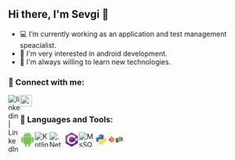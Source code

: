 ## Hi there, I'm Sevgi 👋

<!--
**sevgiaykir/sevgiaykir** is a ✨ _special_ ✨ repository because its `README.md` (this file) appears on your GitHub profile.
-->

- 💻 I’m currently working as an application and test management speacialist.
- 📱  I'm very interested in android development.
- 🚀 I'm always willing to learn new technologies.

### 📩 Connect with me:

[<img align="left" alt="linkedin | LinkedIn" width="24px" src="https://raw.githubusercontent.com/peterthehan/peterthehan/master/assets/linkedin.svg" />][linkedin]
[<img align="left" height="24" width="24" src="https://cdn.jsdelivr.net/npm/simple-icons@v4/icons/gmail.svg" />][gmail]

<br />

[linkedin]: https://www.linkedin.com/in/sevgiaykir/
[gmail]: mailto:sevgiaykirr@gmail.com


### 🔧 Languages and Tools:

[<img align="left" alt="Android"  width="30" height="30" src="https://raw.githubusercontent.com/github/explore/80688e429a7d4ef2fca1e82350fe8e3517d3494d/topics/android/android.png" />][android]
[<img align="left" alt="Kotlin" width="30" height="30" src="https://www.vectorlogo.zone/logos/kotlinlang/kotlinlang-icon.svg" />][kotlin]
[<img align="left" alt=".Net Core" width="30" height="30" src="https://upload.wikimedia.org/wikipedia/commons/e/ee/.NET_Core_Logo.svg" />][.netcore]
[<img align="left" alt="C#" width="30" height="30" src="https://raw.githubusercontent.com/devicons/devicon/master/icons/csharp/csharp-original.svg" />][c#]
[<img align="left" alt="MsSQL" width="30" height="30" src="https://www.freeiconspng.com/uploads/sql-server-icon-png-8.png" />][mssql]
[<img align="left" alt="Python" width="30" height="30" src="https://raw.githubusercontent.com/github/explore/cebd63002168a05a6a642f309227eefeccd92950/topics/python/python.png" />][python]
[<img align="left" alt="Git" width="30" height="30" src="https://raw.githubusercontent.com/github/explore/80688e429a7d4ef2fca1e82350fe8e3517d3494d/topics/git/git.png" />][git]

<br />

[android]: https://www.android.com/
[kotlin]: https://kotlinlang.org
[.netcore]: https://dotnet.microsoft.com/
[c#]: https://www.w3schools.com/cs/
[mssql]: https://www.microsoft.com/en-us/sql-server
[git]: https://git-scm.com/
[python]: https://www.python.org/

